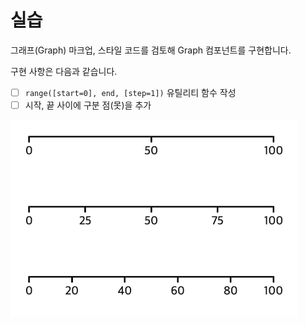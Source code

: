 # 실습

그래프(Graph) 마크업, 스타일 코드를 검토해 Graph 컴포넌트를 구현합니다.

구현 사항은 다음과 같습니다.

- [ ] `range([start=0], end, [step=1])` 유틸리티 함수 작성
- [ ] 시작, 끝 사이에 구분 점(못)을 추가

<img src="./image.png" alt width="460" />